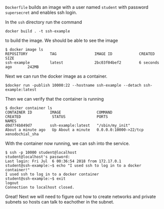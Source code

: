 

`Dockerfile` builds an image with a user named `student` with password `supersecret` and enables ssh login.

In the `ssh` directory run the command
```
docker build . -t ssh-example
```
to build the image.
We should be able to see the image
```
$ docker image ls
REPOSITORY          TAG                 IMAGE ID            CREATED             SIZE
ssh-example         latest              2bc03f04bef2        6 seconds ago       242MB
```
Next we can run the docker image as a container.
```
$docker run -publish 10000:22 --hostname ssh-example --detach ssh-example:latest
```
Then we can verify that the container is running
```
$ docker container ls
CONTAINER ID        IMAGE                COMMAND                  CREATED              STATUS              PORTS                      NAMES
d0d774b849d7        ssh-example:latest   "/sbin/my_init"          About a minute ago   Up About a minute   0.0.0.0:10000->22/tcp      xenodochial_sha
```
With the container now running, we can ssh into the service.
```
$ ssh -p 10000 student@localhost
student@localhost's password:
Last login: Fri Jul  6 00:36:54 2018 from 172.17.0.1
student@ssh-example:~$ echo "I used ssh to log in to a docker container!"
I used ssh to log in to a docker container
student@ssh-example:~$ exit
logout
Connection to localhost closed.
```

Great!
Next we will need to figure out how to create networks and private subnets so hosts can talk to eachother in the subnet.

